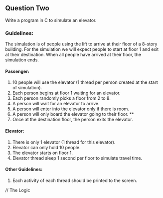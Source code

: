 ## Question Two
Write a program in C to simulate an elevator.

### Guidelines:
The simulation is of people using the lift to arrive at their floor of a 8-story building. For the simulation we will expect people to start at floor 1 and exit at their destination. When all people have arrived at their floor, the simulation ends.

#### Passenger:
1) 10 people will use the elevator (1 thread per person created at the start of simulation).
2) Each person begins at floor 1 waiting for an elevator.
3) Each person randomly picks a floor from 2 to 8.
4) A person will wait for an elevator to arrive.
5) A person will enter into the elevator only if there is room.
6) A person will only board the elevator going to their floor. ** 
7) Once at the destination floor, the person exits the elevator.

#### Elevator:
1) There is only 1 elevator (1 thread for this elevator).
2) Elevator can only hold 10 people.
3) The elevator starts on floor 1.
4) Elevator thread sleep 1 second per floor to simulate travel time.

#### Other Guidelines:
1) Each activity of each thread should be printed to the screen.


// The Logic
